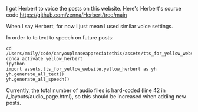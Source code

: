 I got Herbert to voice the posts on this website. 
Here's Herbert's source code https://github.com/zenna/Herbert/tree/main

When I say Herbert, for now I just mean I used similar voice settings.

In order to to text to speech on future posts: 

    cd /Users/emily/code/canyoupleaseappreciatethis/assets/tts_for_yellow_website
    conda activate yellow_herbert
    ipython
    import assets.tts_for_yellow_website.yellow_herbert as yh
    yh.generate_all_text()
    yh.generate_all_speech()

Currently, the total number of audio files is hard-coded (line 42 in /_layouts/audio_page.html), so this should be increased when adding new posts.
